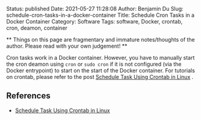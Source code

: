 Status: published
Date: 2021-05-27 11:28:08
Author: Benjamin Du
Slug: schedule-cron-tasks-in-a-docker-container
Title: Schedule Cron Tasks in a Docker Container
Category: Software
Tags: software, Docker, crontab, cron, deamon, container

**
Things on this page are fragmentary and immature notes/thoughts of the author.
Please read with your own judgement!
**

Cron tasks work in a Docker container. 
However,
you have to manually start the cron deamon using `cron` or `sudo cron` 
if it is not configured (via the Docker entrypoint) to start on the start of the Docker container.
For tutorials on crontab, 
please refer to the post
[Schedule Task Using Crontab in Linux](http://www.legendu.net/en/blog/schedule-task-using-crontab-in-linux)
.

## References 

- [Schedule Task Using Crontab in Linux](http://www.legendu.net/en/blog/schedule-task-using-crontab-in-linux)